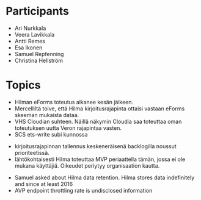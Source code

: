 # Participants

* Ari Nurkkala
* Veera Lavikkala
* Antti Remes
* Esa Ikonen
* Samuel Repfenning
* Christina Hellström


# Topics

* Hilman eForms toteutus alkanee kesän jälkeen.
* Mercelliltä toive, että Hilma kirjoitusrajapinta ottaisi vastaan eForms skeeman mukaista dataa.
* VHS Cloudian suhteen. Näillä näkymin Cloudia saa toteuttaa oman toteutuksen uutta Veron rajapintaa vasten.
* SCS ets-write subi kunnossa
 - kirjoitusrajapinnan tallennus keskeneräisenä backlogilla noussut prioriteetissä.
 - lähtökohtaisesti Hilma toteuttaa MVP periaattella tämän, jossa ei ole mukana käyttäjiä. Oikeudet periytyy organisaation kautta.
* Samuel asked about Hilma data retention. Hilma stores data indefinitely and since at least 2016
* AVP endpoint throttling rate is undisclosed information
